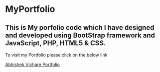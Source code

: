 # MyPortfolio

## This is My porfolio code which I have designed and developed using BootStrap framework and JavaScript, PHP, HTML5 & CSS.
To visit my Portfolio please click on the below link

[Abhishek Vichare Portfolio](http://webpage.pace.edu/av98691n/Portfolio/)
